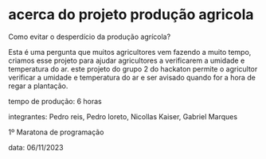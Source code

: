 # acerca do projeto produção agricola
Como evitar o desperdício da produção agrícola?

Esta é uma pergunta que muitos agricultores vem fazendo a muito tempo, 
criamos esse projeto para ajudar agricultores a verificarem a umidade e temperatura do ar.
este projeto do grupo 2 do hackaton permite o agricultor verificar a umidade e temperatura do ar e 
ser avisado quando for a hora de regar a plantação.

tempo de produção: 6 horas

integrantes: Pedro reis, Pedro loreto, Nicollas Kaiser, Gabriel Marques

1º Maratona de programação

data: 06/11/2023
